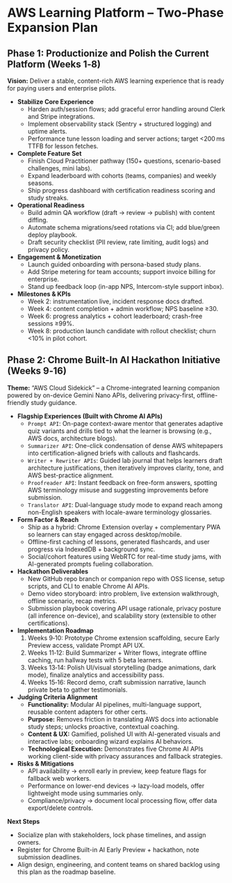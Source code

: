 # AWS Learning Platform – Two-Phase Expansion Plan

## Phase 1: Productionize and Polish the Current Platform (Weeks 1‑8)

**Vision:** Deliver a stable, content-rich AWS learning experience that is ready for paying users and enterprise pilots.

- **Stabilize Core Experience**
  - Harden auth/session flows; add graceful error handling around Clerk and Stripe integrations.
  - Implement observability stack (Sentry + structured logging) and uptime alerts.
  - Performance tune lesson loading and server actions; target <200 ms TTFB for lesson fetches.
- **Complete Feature Set**
  - Finish Cloud Practitioner pathway (150+ questions, scenario-based challenges, mini labs).
  - Expand leaderboard with cohorts (teams, companies) and weekly seasons.
  - Ship progress dashboard with certification readiness scoring and study streaks.
- **Operational Readiness**
  - Build admin QA workflow (draft → review → publish) with content diffing.
  - Automate schema migrations/seed rotations via CI; add blue/green deploy playbook.
  - Draft security checklist (PII review, rate limiting, audit logs) and privacy policy.
- **Engagement & Monetization**
  - Launch guided onboarding with persona-based study plans.
  - Add Stripe metering for team accounts; support invoice billing for enterprise.
  - Stand up feedback loop (in-app NPS, Intercom-style support inbox).
- **Milestones & KPIs**
  - Week 2: instrumentation live, incident response docs drafted.
  - Week 4: content completion + admin workflow; NPS baseline ≥30.
  - Week 6: progress analytics + cohort leaderboard; crash-free sessions ≥99%.
  - Week 8: production launch candidate with rollout checklist; churn <10% in pilot cohort.

## Phase 2: Chrome Built-In AI Hackathon Initiative (Weeks 9‑16)

**Theme:** “AWS Cloud Sidekick” – a Chrome-integrated learning companion powered by on-device Gemini Nano APIs, delivering privacy-first, offline-friendly study guidance.

- **Flagship Experiences (Built with Chrome AI APIs)**
  - `Prompt API`: On-page context-aware mentor that generates adaptive quiz variants and drills tied to what the learner is browsing (e.g., AWS docs, architecture blogs).
  - `Summarizer API`: One-click condensation of dense AWS whitepapers into certification-aligned briefs with callouts and flashcards.
  - `Writer + Rewriter APIs`: Guided lab journal that helps learners draft architecture justifications, then iteratively improves clarity, tone, and AWS best-practice alignment.
  - `Proofreader API`: Instant feedback on free-form answers, spotting AWS terminology misuse and suggesting improvements before submission.
  - `Translator API`: Dual-language study mode to expand reach among non-English speakers with locale-aware terminology glossaries.
- **Form Factor & Reach**
  - Ship as a hybrid: Chrome Extension overlay + complementary PWA so learners can stay engaged across desktop/mobile.
  - Offline-first caching of lessons, generated flashcards, and user progress via IndexedDB + background sync.
  - Social/cohort features using WebRTC for real-time study jams, with AI-generated prompts fueling collaboration.
- **Hackathon Deliverables**
  - New GitHub repo branch or companion repo with OSS license, setup scripts, and CLI to enable Chrome AI APIs.
  - Demo video storyboard: intro problem, live extension walkthrough, offline scenario, recap metrics.
  - Submission playbook covering API usage rationale, privacy posture (all inference on-device), and scalability story (extensible to other certifications).
- **Implementation Roadmap**
  1. Weeks 9‑10: Prototype Chrome extension scaffolding, secure Early Preview access, validate Prompt API UX.
  2. Weeks 11‑12: Build Summarizer + Writer flows, integrate offline caching, run hallway tests with 5 beta learners.
  3. Weeks 13‑14: Polish UI/visual storytelling (badge animations, dark mode), finalize analytics and accessibility pass.
  4. Weeks 15‑16: Record demo, craft submission narrative, launch private beta to gather testimonials.
- **Judging Criteria Alignment**
  - **Functionality:** Modular AI pipelines, multi-language support, reusable content adapters for other certs.
  - **Purpose:** Removes friction in translating AWS docs into actionable study steps; unlocks proactive, contextual coaching.
  - **Content & UX:** Gamified, polished UI with AI-generated visuals and interactive labs; onboarding wizard explains AI behaviors.
  - **Technological Execution:** Demonstrates five Chrome AI APIs working client-side with privacy assurances and fallback strategies.
- **Risks & Mitigations**
  - API availability → enroll early in preview, keep feature flags for fallback web workers.
  - Performance on lower-end devices → lazy-load models, offer lightweight mode using summaries only.
  - Compliance/privacy → document local processing flow, offer data export/delete controls.

**Next Steps**
- Socialize plan with stakeholders, lock phase timelines, and assign owners.
- Register for Chrome Built-in AI Early Preview + hackathon, note submission deadlines.
- Align design, engineering, and content teams on shared backlog using this plan as the roadmap baseline.

